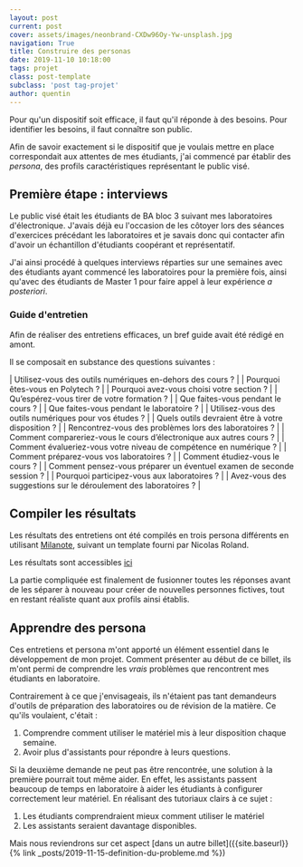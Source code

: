 ```yaml
---
layout: post
current: post
cover: assets/images/neonbrand-CXDw96Oy-Yw-unsplash.jpg
navigation: True
title: Construire des personas
date: 2019-11-10 10:18:00
tags: projet
class: post-template
subclass: 'post tag-projet'
author: quentin
---
```


Pour qu'un dispositif soit efficace, il faut qu'il réponde à des besoins.
Pour identifier les besoins, il faut connaître son public.

Afin de savoir exactement si le dispositif que je voulais mettre en place correspondait aux attentes de mes étudiants, j'ai commencé par établir des *persona*, des profils caractéristiques représentant le public visé.

## Première étape : interviews

Le public visé était les étudiants de BA bloc 3 suivant mes laboratoires d'électronique.
J'avais déjà eu l'occasion de les côtoyer lors des séances d'exercices précédant les laboratoires et je savais donc qui contacter afin d'avoir un échantillon d'étudiants coopérant et représentatif.

J'ai ainsi procédé à quelques interviews réparties sur une semaines avec des étudiants ayant commencé les laboratoires pour la première fois, ainsi qu'avec des étudiants de Master 1 pour faire appel à leur expérience *a posteriori*.


### Guide d'entretien

Afin de réaliser des entretiens efficaces, un bref guide avait été rédigé en amont.

Il se composait en substance des questions suivantes :

| Utilisez-vous des outils numériques en-dehors des cours ? |
| Pourquoi êtes-vous en Polytech ? |
| Pourquoi avez-vous choisi votre section ? |
| Qu’espérez-vous tirer de votre formation ? |
| Que faites-vous pendant le cours ? |
| Que faites-vous pendant le laboratoire ? |
| Utilisez-vous des outils numériques pour vos études ? |
| Quels outils devraient être à votre disposition ? |
| Rencontrez-vous des problèmes lors des laboratoires ? |
| Comment compareriez-vous le cours d’électronique aux autres cours ? |
| Comment évalueriez-vous votre niveau de compétence en numérique ? |
| Comment préparez-vous vos laboratoires ? |
| Comment étudiez-vous le cours ? |
| Comment pensez-vous préparer un éventuel examen de seconde session ? |
| Pourquoi participez-vous aux laboratoires ? |
| Avez-vous des suggestions sur le déroulement des laboratoires ? |


## Compiler les résultats

Les résultats des entretiens ont été compilés en trois persona différents en utilisant [Milanote](https://milanote.com/), suivant un template fourni par Nicolas Roland.

Les résultats sont accessibles [ici](assets/persona)

La partie compliquée est finalement de fusionner toutes les réponses avant de les séparer à nouveau pour créer de nouvelles personnes fictives, tout en restant réaliste quant aux profils ainsi établis.

## Apprendre des persona

Ces entretiens et persona m'ont apporté un élément essentiel dans le développement de mon projet.
Comment présenter au début de ce billet, ils m'ont permi de comprendre les *vrais* problèmes que rencontrent mes étudiants en laboratoire.

Contrairement à ce que j'envisageais, ils n'étaient pas tant demandeurs d'outils de préparation des laboratoires ou de révision de la matière.
Ce qu'ils voulaient, c'était :
1. Comprendre comment utiliser le matériel mis à leur disposition chaque semaine.
2. Avoir plus d'assistants pour répondre à leurs questions.

Si la deuxième demande ne peut pas être rencontrée, une solution à la première pourrait tout même aider.
En effet, les assistants passent beaucoup de temps en laboratoire à aider les étudiants à configurer correctement leur matériel. En réalisant des tutoriaux clairs à ce sujet :
1. Les étudiants comprendraient mieux comment utiliser le matériel
2. Les assistants seraient davantage disponibles.

Mais nous reviendrons sur cet aspect 
[dans un autre billet]({{site.baseurl}}{% link _posts/2019-11-15-definition-du-probleme.md %})